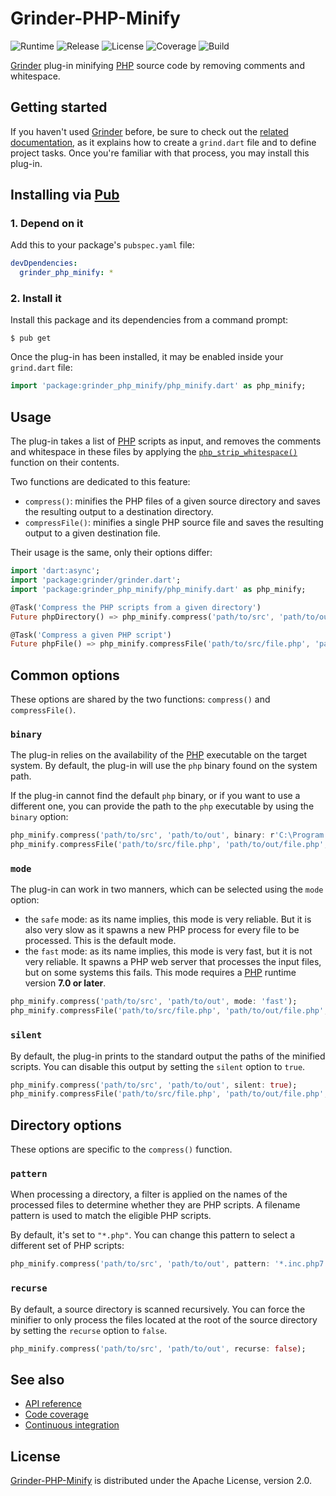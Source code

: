 # Grinder-PHP-Minify
![Runtime](https://img.shields.io/badge/dart-%3E%3D1.23-brightgreen.svg) ![Release](https://img.shields.io/pub/v/grinder_php_minify.svg) ![License](https://img.shields.io/badge/license-Apache--2.0-blue.svg) ![Coverage](https://coveralls.io/repos/github/cedx/grinder-php-minify/badge.svg) ![Build](https://travis-ci.org/cedx/grinder-php-minify.svg)

[Grinder](https://google.github.io/grinder.dart) plug-in minifying [PHP](https://secure.php.net) source code by removing comments and whitespace.

## Getting started
If you haven't used [Grinder](https://github.com/google/grinder.dart) before, be sure to check out the [related documentation](https://google.github.io/grinder.dart), as it explains how to create a `grind.dart` file and to define project tasks. Once you're familiar with that process, you may install this plug-in.

## Installing via [Pub](https://pub.dartlang.org)

### 1. Depend on it
Add this to your package's `pubspec.yaml` file:

```yaml
devDpendencies:
  grinder_php_minify: *
```

### 2. Install it
Install this package and its dependencies from a command prompt:

```shell
$ pub get
```

Once the plug-in has been installed, it may be enabled inside your `grind.dart` file:

```dart
import 'package:grinder_php_minify/php_minify.dart' as php_minify;
```

## Usage
The plug-in takes a list of [PHP](https://secure.php.net) scripts as input, and removes the comments and whitespace in these files by applying the [`php_strip_whitespace()`](https://secure.php.net/manual/en/function.php-strip-whitespace.php) function on their contents.

Two functions are dedicated to this feature:
- `compress()`: minifies the PHP files of a given source directory and saves the resulting output to a destination directory.
- `compressFile()`: minifies a single PHP source file and saves the resulting output to a given destination file.

Their usage is the same, only their options differ:

```dart
import 'dart:async';
import 'package:grinder/grinder.dart';
import 'package:grinder_php_minify/php_minify.dart' as php_minify;

@Task('Compress the PHP scripts from a given directory')
Future phpDirectory() => php_minify.compress('path/to/src', 'path/to/out');

@Task('Compress a given PHP script')
Future phpFile() => php_minify.compressFile('path/to/src/file.php', 'path/to/out/file.php');
```

## Common options
These options are shared by the two functions: `compress()` and `compressFile()`.

### `binary`
The plug-in relies on the availability of the [PHP](https://secure.php.net) executable on the target system. By default, the plug-in will use the `php` binary found on the system path.

If the plug-in cannot find the default `php` binary, or if you want to use a different one, you can provide the path to the `php` executable by using the `binary` option:

```dart
php_minify.compress('path/to/src', 'path/to/out', binary: r'C:\Program Files\PHP\php.exe');
php_minify.compressFile('path/to/src/file.php', 'path/to/out/file.php', binary: r'C:\Program Files\PHP\php.exe');
```

### `mode`
The plug-in can work in two manners, which can be selected using the `mode` option:

- the `safe` mode: as its name implies, this mode is very reliable. But it is also very slow as it spawns a new PHP process for every file to be processed. This is the default mode.
- the `fast` mode: as its name implies, this mode is very fast, but it is not very reliable. It spawns a PHP web server that processes the input files, but on some systems this fails. This mode requires a [PHP](https://secure.php.net) runtime version **7.0 or later**.

```dart
php_minify.compress('path/to/src', 'path/to/out', mode: 'fast');
php_minify.compressFile('path/to/src/file.php', 'path/to/out/file.php', mode: 'fast');
```

### `silent`
By default, the plug-in prints to the standard output the paths of the minified scripts. You can disable this output by setting the `silent` option to `true`.

```dart
php_minify.compress('path/to/src', 'path/to/out', silent: true);
php_minify.compressFile('path/to/src/file.php', 'path/to/out/file.php', silent: true);
```

## Directory options
These options are specific to the `compress()` function.

### `pattern`
When processing a directory, a filter is applied on the names of the processed files to determine whether they are PHP scripts. A filename pattern is used to match the eligible PHP scripts.

By default, it's set to `"*.php"`. You can change this pattern to select a different set of PHP scripts:

```dart
php_minify.compress('path/to/src', 'path/to/out', pattern: '*.inc.php7');
```

### `recurse`
By default, a source directory is scanned recursively. You can force the minifier to only process the files located at the root of the source directory by setting the `recurse` option to `false`.

```dart
php_minify.compress('path/to/src', 'path/to/out', recurse: false);
```

## See also
- [API reference](https://cedx.github.io/grinder-php-minify)
- [Code coverage](https://coveralls.io/github/cedx/grinder-php-minify)
- [Continuous integration](https://travis-ci.org/cedx/grinder-php-minify)

## License
[Grinder-PHP-Minify](https://github.com/cedx/grinder-php-minify) is distributed under the Apache License, version 2.0.
